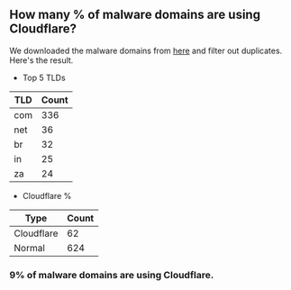 ## How many % of malware domains are using Cloudflare?


We downloaded the malware domains from [here](https://urlhaus.abuse.ch) and filter out duplicates.
Here's the result.


[//]: # (start replacement)


- Top 5 TLDs

| TLD | Count |
| --- | --- |
| com | 336 |
| net | 36 |
| br | 32 |
| in | 25 |
| za | 24 |


- Cloudflare %

| Type | Count |
| --- | --- |
| Cloudflare | 62 |
| Normal | 624 |


### 9% of malware domains are using Cloudflare.